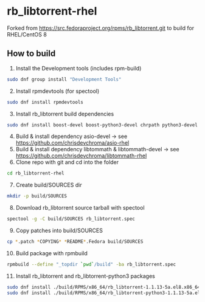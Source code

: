 # rb_libtorrent-rhel
Forked from https://src.fedoraproject.org/rpms/rb_libtorrent.git to build for RHEL/CentOS 8

## How to build
1. Install the Development tools (includes rpm-build)
```bash
sudo dnf group install "Development Tools"
```
2. Install rpmdevtools (for spectool)
```bash
sudo dnf install rpmdevtools
```
3. Install rb_libtorrent build dependencies
```bash
sudo dnf install boost-devel boost-python3-devel chrpath python3-devel
```
4. Build & install dependency asio-devel -> see https://github.com/chrisdevchroma/asio-rhel
5. Build & install dependency libtommath & libtommath-devel -> see https://github.com/chrisdevchroma/libtommath-rhel
6. Clone repo with git and cd into the folder
```bash
cd rb_libtorrent-rhel
```
7. Create build/SOURCES dir
```bash
mkdir -p build/SOURCES
```
8. Download rb_libtorrent source tarball with spectool
```bash
spectool -g -C build/SOURCES rb_libtorrent.spec
```
9. Copy patches into build/SOURCES
```bash
cp *.patch *COPYING* *README*.Fedora build/SOURCES
```
10. Build package with rpmbuild
```bash
rpmbuild --define "_topdir `pwd`/build" -ba rb_libtorrent.spec
```
11. Install rb_libtorrent and rb_libtorrent-python3 packages
```bash
sudo dnf install ./build/RPMS/x86_64/rb_libtorrent-1.1.13-5a.el8.x86_64.rpm
sudo dnf install ./build/RPMS/x86_64/rb_libtorrent-python3-1.1.13-5a.el8.x86_64.rpm
```
